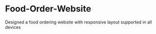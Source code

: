 # Food-Order-Website
Designed a food ordering website with responsive layout supported in all devices 
